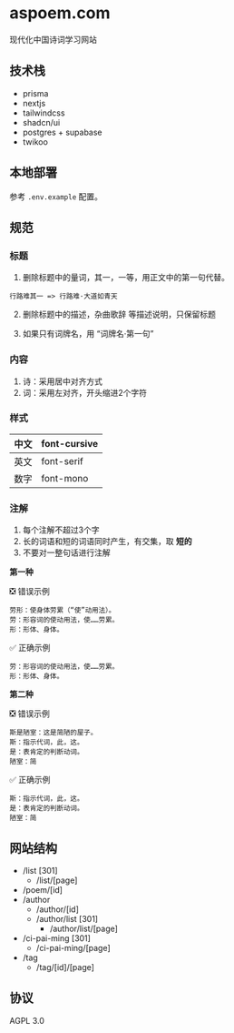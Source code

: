 # aspoem.com

现代化中国诗词学习网站

## 技术栈

- prisma
- nextjs
- tailwindcss
- shadcn/ui
- postgres + supabase
- twikoo

## 本地部署

参考 `.env.example` 配置。

## 规范

### 标题

1. 删除标题中的量词，其一，一等，用正文中的第一句代替。

```
行路难其一 => 行路难·大道如青天
```

2. 删除标题中的描述，杂曲歌辞 等描述说明，只保留标题

3. 如果只有词牌名，用 “词牌名·第一句”

### 内容

1. 诗：采用居中对齐方式
2. 词：采用左对齐，开头缩进2个字符

### 样式

| 中文 | font-cursive |
| ---- | ------------ |
| 英文 | font-serif   |
| 数字 | font-mono    |

### 注解

1. 每个注解不超过3个字
2. 长的词语和短的词语同时产生，有交集，取 **短的**
3. 不要对一整句话进行注解

**第一种**

❎ 错误示例

```
劳形：使身体劳累（“使”动用法）。
劳：形容词的使动用法，使……劳累。
形：形体、身体。
```

✅ 正确示例

```
劳：形容词的使动用法，使……劳累。
形：形体、身体。
```

**第二种**

❎ 错误示例

```
斯是陋室：这是简陋的屋子。
斯：指示代词，此，这。
是：表肯定的判断动词。
陋室：简
```

✅ 正确示例

```
斯：指示代词，此，这。
是：表肯定的判断动词。
陋室：简
```

## 网站结构

- /list [301]
  - /list/[page]
- /poem/[id]
- /author
  - /author/[id]
  - /author/list [301]
    - /author/list/[page]
- /ci-pai-ming [301]
  - /ci-pai-ming/[page]
- /tag
  - /tag/[id]/[page]

## 协议

AGPL 3.0
